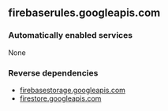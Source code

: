 ## firebaserules.googleapis.com

### Automatically enabled services

None

### Reverse dependencies

* [firebasestorage.googleapis.com](../firebasestorage.googleapis.com/)
* [firestore.googleapis.com](../firestore.googleapis.com/)
